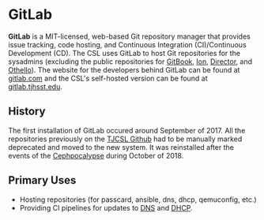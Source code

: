 # GitLab

**GitLab** is a MIT-licensed, web-based Git repository manager that provides issue tracking, code hosting, and Continuous Integration \(CI\)/Continuous Development \(CD\). The CSL uses GitLab to host Git repositories for the sysadmins \(excluding the public repositories for [GitBook](../gitbook.md), [Ion](../../../services/ion/), [Director](../../../services/director/), and [Othello](../../../services/academic-services/othello/)\). The website for the developers behind GitLab can be found at [gitlab.com](https://gitlab.com) and the CSL's self-hosted version can be found at [gitlab.tjhsst.edu](https://gitlab.tjhsst.edu).

## History

The first installation of GitLab occured around September of 2017. All the repositories previously on the [TJCSL Github](https://github.com/tjcsl) had to be manually marked deprecated and moved to the new system. It was reinstalled after the events of the [Cephpocalypse](../../../machines/history/2018-cephpocalypse.md) during October of 2018.

## Primary Uses

* Hosting repositories \(for passcard, ansible, dns, dhcp, qemuconfig, etc.\)
* Providing CI pipelines for updates to [DNS](../../networking/dns/) and [DHCP](../../networking/dhcp.md).

